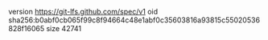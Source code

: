 version https://git-lfs.github.com/spec/v1
oid sha256:b0abf0cb065f99c8f94664c48e1abf0c35603816a93815c55020536828f16065
size 42741
